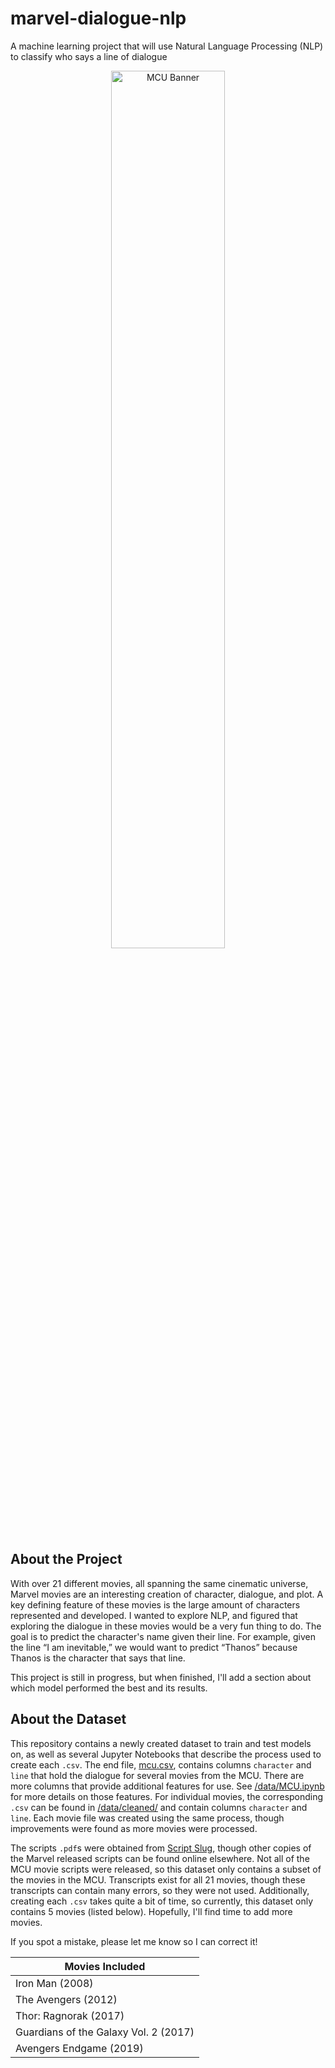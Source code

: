 # marvel-dialogue-nlp
A machine learning project that will use Natural Language Processing (NLP) to classify who says a line of dialogue

<p align="center">
  <img src="https://blog.umhb.edu/wp-content/uploads/2019/06/mcu-1920x1080.jpg" alt="MCU Banner" width="60%" height="60%">
</p>

## About the Project
With over 21 different movies, all spanning the same cinematic universe, Marvel movies are an interesting creation of character, dialogue, and plot.  A key defining feature of these movies is the large amount of characters represented and developed.  I wanted to explore NLP, and figured that exploring the dialogue in these 
movies would be a very fun thing to do.  The goal is to predict the character's name given their line.  For example, given the line “I am inevitable,”  we would want to 
predict “Thanos” because Thanos is the character that says that line.  

This project is still in progress, but when finished, I'll add a section about which model performed the best and its results.


## About the Dataset
This repository contains a newly created dataset to train and test models on, as well as several Jupyter Notebooks that describe the process used to create each `.csv`.  The end file, [mcu.csv](https://github.com/prestondunton/marvel-dialogue-nlp/blob/master/data/mcu.csv), contains columns `character` and `line` that hold the dialogue for several movies from the MCU. There are more columns that provide additional features for use.  See [/data/MCU.ipynb](https://github.com/prestondunton/marvel-dialogue-nlp/blob/master/data/MCU.ipynb) for more details on those features. For individual movies, the corresponding `.csv` can be found in [/data/cleaned/](https://github.com/prestondunton/marvel-dialogue-nlp/blob/master/data/cleaned) and contain columns `character` and `line`.  Each movie file was created using the same process, though improvements were found as more movies were processed.

The scripts `.pdf`s were obtained from [Script Slug](https://www.scriptslug.com/scripts/category/marvel), though other copies of the Marvel released scripts can be found online elsewhere.  Not all of the MCU movie scripts were released, so this dataset only contains a subset of the movies in the MCU.  Transcripts exist for all 21 movies, though these transcripts can contain many errors, so they were not used.  Additionally, creating each `.csv` takes quite a bit of time, so currently, this dataset only contains 5 movies (listed below).  Hopefully, I'll find time to add more movies.

If you spot a mistake, please let me know so I can correct it!


| Movies Included                       |
| ------------------------------------- |
| Iron Man (2008)                       |
| The Avengers (2012)                   |
| Thor: Ragnorak (2017)                 |
| Guardians of the Galaxy Vol. 2 (2017) |
| Avengers Endgame (2019)               |
